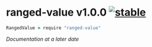 
# ranged-value v1.0.0 [![stable](http://badges.github.io/stability-badges/dist/stable.svg)](http://github.com/badges/stability-badges)

```coffee
RangedValue = require "ranged-value"
```

*Documentation at a later date*
